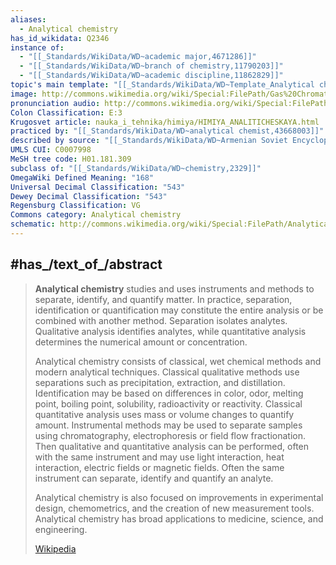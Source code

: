 ```yaml
---
aliases:
  - Analytical chemistry
has_id_wikidata: Q2346
instance of:
  - "[[_Standards/WikiData/WD~academic major,4671286]]"
  - "[[_Standards/WikiData/WD~branch of chemistry,11790203]]"
  - "[[_Standards/WikiData/WD~academic discipline,11862829]]"
topic's main template: "[[_Standards/WikiData/WD~Template_Analytical chemistry,8084583]]"
image: http://commons.wikimedia.org/wiki/Special:FilePath/Gas%20Chromatography%20Laboratory.jpg
pronunciation audio: http://commons.wikimedia.org/wiki/Special:FilePath/LL-Q1321%20%28spa%29-ElsaBornFree-qu%C3%ADmica%20anal%C3%ADtica.wav
Colon Classification: E:3
Krugosvet article: nauka_i_tehnika/himiya/HIMIYA_ANALITICHESKAYA.html
practiced by: "[[_Standards/WikiData/WD~analytical chemist,43668003]]"
described by source: "[[_Standards/WikiData/WD~Armenian Soviet Encyclopedia, vol. 11,124355862]]"
UMLS CUI: C0007998
MeSH tree code: H01.181.309
subclass of: "[[_Standards/WikiData/WD~chemistry,2329]]"
OmegaWiki Defined Meaning: "168"
Universal Decimal Classification: "543"
Dewey Decimal Classification: "543"
Regensburg Classification: VG
Commons category: Analytical chemistry
schematic: http://commons.wikimedia.org/wiki/Special:FilePath/Analytical%20instrument.png
---
```



## #has_/text_of_/abstract 

> **Analytical chemistry** studies and uses instruments and methods to separate, identify, and quantify matter. In practice, separation, identification or quantification may constitute the entire analysis or be combined with another method. Separation isolates analytes. Qualitative analysis identifies analytes, while quantitative analysis determines the numerical amount or concentration.
>
> Analytical chemistry consists of classical, wet chemical methods and modern analytical techniques. Classical qualitative methods use separations such as precipitation, extraction, and distillation. Identification may be based on differences in color, odor, melting point, boiling point, solubility, radioactivity or reactivity. Classical quantitative analysis uses mass or volume changes to quantify amount. Instrumental methods may be used to separate samples using chromatography, electrophoresis or field flow fractionation. Then qualitative and quantitative analysis can be performed, often with the same instrument and may use light interaction,  heat interaction, electric fields or magnetic fields. Often the same instrument can separate, identify and quantify an analyte.
>
> Analytical chemistry is also focused on improvements in experimental design, chemometrics, and the creation of new measurement tools. Analytical chemistry has broad applications to medicine, science, and engineering.
>
> [Wikipedia](https://en.wikipedia.org/wiki/Analytical%20chemistry)




